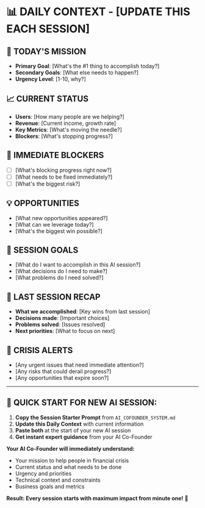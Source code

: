 # 📊 DAILY CONTEXT - [UPDATE THIS EACH SESSION]

## 🎯 TODAY'S MISSION
- **Primary Goal**: [What's the #1 thing to accomplish today?]
- **Secondary Goals**: [What else needs to happen?]
- **Urgency Level**: [1-10, why?]

## 📈 CURRENT STATUS
- **Users**: [How many people are we helping?]
- **Revenue**: [Current income, growth rate]
- **Key Metrics**: [What's moving the needle?]
- **Blockers**: [What's stopping progress?]

## 🚧 IMMEDIATE BLOCKERS
- [ ] [What's blocking progress right now?]
- [ ] [What needs to be fixed immediately?]
- [ ] [What's the biggest risk?]

## 💡 OPPORTUNITIES
- [What new opportunities appeared?]
- [What can we leverage today?]
- [What's the biggest win possible?]

## 🎯 SESSION GOALS
- [What do I want to accomplish in this AI session?]
- [What decisions do I need to make?]
- [What problems do I need solved?]

## 📝 LAST SESSION RECAP
- **What we accomplished**: [Key wins from last session]
- **Decisions made**: [Important choices]
- **Problems solved**: [Issues resolved]
- **Next priorities**: [What to focus on next]

## 🚨 CRISIS ALERTS
- [Any urgent issues that need immediate attention?]
- [Any risks that could derail progress?]
- [Any opportunities that expire soon?]

---

## 🎯 QUICK START FOR NEW AI SESSION:

1. **Copy the Session Starter Prompt** from `AI_COFOUNDER_SYSTEM.md`
2. **Update this Daily Context** with current information
3. **Paste both** at the start of your new AI session
4. **Get instant expert guidance** from your AI Co-Founder

**Your AI Co-Founder will immediately understand:**
- Your mission to help people in financial crisis
- Current status and what needs to be done
- Urgency and priorities
- Technical context and constraints
- Business goals and metrics

**Result: Every session starts with maximum impact from minute one!** 🚀

